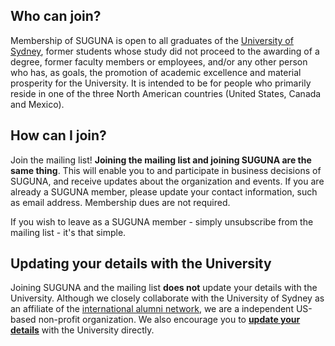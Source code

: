 ## Who can join?

Membership of SUGUNA is open to all graduates of the [University of
Sydney](https://sydney.edu.au), former students whose study did not
proceed to the awarding of a degree, former faculty members or
employees, and/or any other person who has, as goals, the promotion of
academic excellence and material prosperity for the University. It is
intended to be for people who primarily reside in one of the three
North American countries (United States, Canada and Mexico).

## How can I join?

Join the mailing list! **Joining the mailing list and joining SUGUNA
are the same thing**. This will enable you to and participate in
business decisions of SUGUNA, and receive updates about the
organization and events. If you are already a SUGUNA member, please
update your contact information, such as email address. Membership
dues are not required.

If you wish to leave as a SUGUNA member - simply unsubscribe from the
mailing list - it's that simple.

## Updating your details with the University

Joining SUGUNA and the mailing list **does not** update your details
with the University. Although we closely collaborate with the
University of Sydney as an affiliate of the  [international alumni
network](https://www.sydney.edu.au/engage/alumni/get-involved/networks/international.html),
we are a independent US-based non-profit organization. We also encourage you to **[update your
details](https://www.sydney.edu.au/engage/alumni/update-your-details.html)**
with the University directly.
